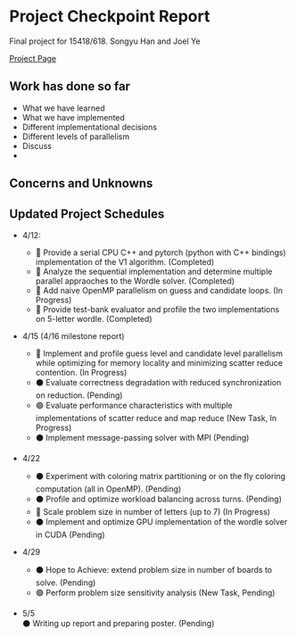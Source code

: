 # Project Checkpoint Report
Final project for 15418/618. Songyu Han and Joel Ye

[Project Page](https://joel99.github.io/parallel_final/)



## Work has done so far
- What we have learned
- What we have implemented
- Different implementational decisions
- Different levels of parallelism
- Discuss 
- 


## Concerns and Unknowns

## Updated Project Schedules
- 4/12:
  - 🔴 Provide a serial CPU C++ and pytorch (python with C++ bindings)     implementation of the V1 algorithm. (Completed)
  - 🔴 Analyze the sequential implementation and determine multiple parallel appraoches to the Wordle solver. (Completed)
  - 🔵 Add naive OpenMP parallelism on guess and candidate loops. (In Progress)
  - 🔴 Provide test-bank evaluator and profile the two implementations on 5-letter wordle. (Completed)
  
- 4/15 (4/16 milestone report)
  - 🔵 Implement and profile guess level and candidate level parallelism while optimizing for memory locality and minimizing scatter reduce contention. (In Progress)
  - ⚫ Evaluate correctness degradation with reduced synchronization on reduction. (Pending)
  - 🟢 Evaluate performance characteristics with multiple implementations of scatter reduce and map reduce (New Task, In Progress)
  - ⚫ Implement message-passing solver with MPI (Pending)  
- 4/22
  - ⚫ Experiment with coloring matrix partitioning or on the fly coloring computation (all in OpenMP). (Pending)
  - ⚫ Profile and optimize workload balancing across turns. (Pending)
  - 🔵 Scale problem size in number of letters (up to 7) (In Progress)
  - ⚫ Implement and optimize GPU implementation of the wordle solver in CUDA (Pending)
- 4/29
  - ⚫ Hope to Achieve: extend problem size in number of boards to solve. (Pending)
  - 🟢 Perform problem size sensitivity analysis (New Task, Pending)  
- 5/5  
  ⚫ Writing up report and preparing poster. (Pending)
